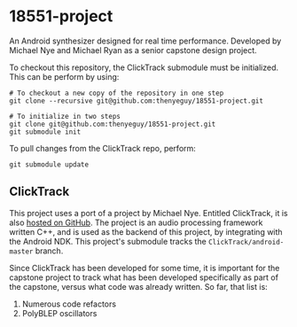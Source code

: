 18551-project
==============

An Android synthesizer designed for real time performance. Developed by Michael
Nye and Michael Ryan as a senior capstone design project.

To checkout this repository, the ClickTrack submodule must be initialized. This
can be perform by using:

    # To checkout a new copy of the repository in one step
    git clone --recursive git@github.com:thenyeguy/18551-project.git

    # To initialize in two steps
    git clone git@github.com:thenyeguy/18551-project.git
    git submodule init

To pull changes from the ClickTrack repo, perform:

    git submodule update


ClickTrack
----------

This project uses a port of a project by Michael Nye. Entitled ClickTrack, it is
also [hosted on GitHub](https://github.com/thenyeguy/ClickTrack). The project is
an audio processing framework written C++, and is used as the backend of this
project, by integrating with the Android NDK. This project's submodule tracks
the `ClickTrack/android-master` branch.

Since ClickTrack has been developed for some time, it is important for the
capstone project to track what has been developed specifically as part of the
capstone, versus what code was already written. So far, that list is:

1. Numerous code refactors
2. PolyBLEP oscillators
